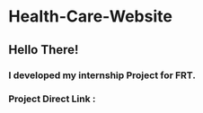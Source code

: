 # Health-Care-Website

## Hello There!  

### I developed my internship Project for FRT.

### Project Direct Link :
